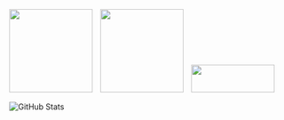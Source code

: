 <div>
  <img src="https://media4.giphy.com/media/v1.Y2lkPTZjMDliOTUydjI1djdicTRycTF3emloNjdpd3g3cjV4eWt1ajR0ZDlscGRjZTludyZlcD12MV9zdGlja2Vyc19zZWFyY2gmY3Q9cw/Pr4i3SPasVy7s78zId/200w.gif" width="150" height="150" style="display:inline-block; margin-right:10px;">
  
  <img src="https://media2.giphy.com/media/tH1Sm30jZGCjZT1V8A/200w.gif" width="150" height="150" style="display:inline-block; margin-right:10px;">

  <img src="https://readme-typing-svg.herokuapp.com?size=25&duration=3000&color=78B800&lines=HELLO+WORLD" width="150" height="50" style="display:inline-block;">
</div>

![GitHub Stats](https://github-readme-stats.vercel.app/api?username=DeLeon09J&show_icons=true&theme=tokyonight)


